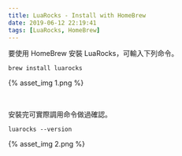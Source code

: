 ```yaml
---
title: LuaRocks - Install with HomeBrew
date: 2019-06-12 22:19:41
tags: [LuaRocks, HomeBrew]
---
```


要使用 HomeBrew 安裝 LuaRocks，可輸入下列命令。  

<!-- More -->

    brew install luarocks

{% asset_img 1.png %}

</br>


安裝完可實際調用命令做過確認。  

    luarocks --version

{% asset_img 2.png %}
